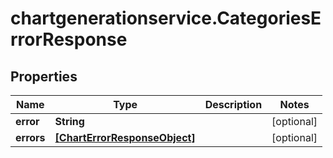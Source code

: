 # chartgenerationservice.CategoriesErrorResponse

## Properties

Name | Type | Description | Notes
------------ | ------------- | ------------- | -------------
**error** | **String** |  | [optional] 
**errors** | [**[ChartErrorResponseObject]**](ChartErrorResponseObject.md) |  | [optional] 


